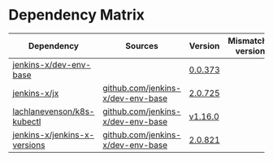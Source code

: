 # Dependency Matrix

Dependency | Sources | Version | Mismatched versions
---------- | ------- | ------- | -------------------
[jenkins-x/dev-env-base](https://github.com/jenkins-x/dev-env-base) |  | [0.0.373](https://github.com/jenkins-x/dev-env-base/releases/tag/v0.0.373) | 
[jenkins-x/jx](https://github.com/jenkins-x/jx) | [github.com/jenkins-x/dev-env-base](https://github.com/jenkins-x/dev-env-base.git) | [2.0.725](https://github.com/jenkins-x/jx/releases/tag/v2.0.725) | 
[lachlanevenson/k8s-kubectl](https://github.com/lachlanevenson/k8s-kubectl) | [github.com/jenkins-x/dev-env-base](https://github.com/jenkins-x/dev-env-base.git) | [v1.16.0]() | 
[jenkins-x/jenkins-x-versions](https://github.com/jenkins-x/jenkins-x-versions) | [github.com/jenkins-x/dev-env-base](https://github.com/jenkins-x/dev-env-base) | [2.0.821]() | 
